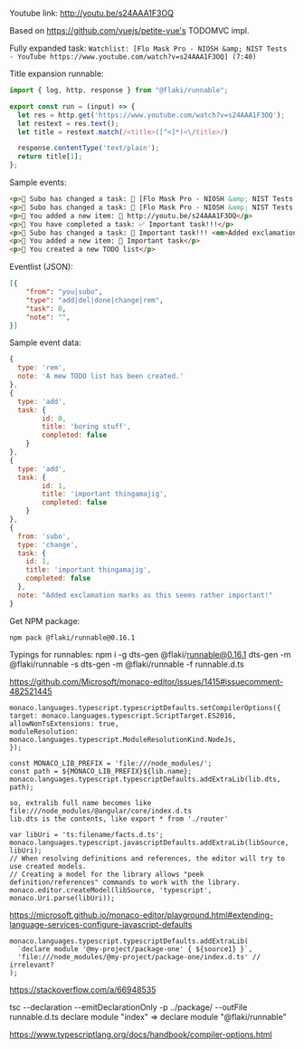 Youtube link: http://youtu.be/s24AAA1F3OQ

Based on https://github.com/vuejs/petite-vue's TODOMVC impl.

Fully expanded task:
`Watchlist: [Flo Mask Pro - NIOSH &amp; NIST Tests - YouTube https://www.youtube.com/watch?v=s24AAA1F3OQ] (7:40)`

Title expansion runnable:
```js
import { log, http, response } from "@flaki/runnable";

export const run = (input) => {
  let res = http.get('https://www.youtube.com/watch?v=s24AAA1F3OQ');
  let restext = res.text();
  let title = restext.match(/<title>([^<]*)<\/title>/)

  response.contentType('text/plain');
  return title[1];
};
```

Sample events:
```html
<p>🐼 Subo has changed a task: 📝 [Flo Mask Pro - NIOSH &amp; NIST Tests - YouTube https://www.youtube.com/watch?v=s24AAA1F3OQ] (7:40) <em>This is a YouTube link so FYI I added its duration</em></p>
<p>🐼 Subo has changed a task: 📝 [Flo Mask Pro - NIOSH &amp; NIST Tests - YouTube https://www.youtube.com/watch?v=s24AAA1F3OQ] <em>Expanded the title of the linked page for you</em></p>
<p>🧒 You added a new item: 📝 http://youtu.be/s24AAA1F3OQ</p>
<p>🧒 You have completed a task: ✅ Important task!!!</p>
<p>🐼 Subo has changed a task: 📝 Important task!!! <em>Added exclamation marks as this seems rather important!</em></p>
<p>🧒 You added a new item: 📝 Important task</p>
<p>🧒 You created a new TODO list</p>
```

Eventlist (JSON):
```json
[{
    "from": "you|subo",
    "type": "add|del|done|change|rem",
    "task": 0,
    "note": "",
}]
```

Sample event data:

```js
{
  type: 'rem',
  note: 'A mew TODO list has been created.'
},
{
  type: 'add',
  task: {
		id: 0,
		title: 'boring stuff',
		completed: false
	}
},
{
  type: 'add',
  task: {
		id: 1,
		title: 'important thingamajig',
		completed: false
	}
},
{
  from: 'subo',
  type: 'change',
  task: {
    id: 1,
    title: 'important thingamajig',
    completed: false
  },
  note: "Added exclamation marks as this seems rather important!"
}
```


Get NPM package:

```
npm pack @flaki/runnable@0.16.1
```

Typings for runnables:
npm i -g dts-gen @flaki/runnable@0.16.1
dts-gen -m @flaki/runnable -s
dts-gen -m @flaki/runnable -f runnable.d.ts

https://github.com/Microsoft/monaco-editor/issues/1415#issuecomment-482521445

```
monaco.languages.typescript.typescriptDefaults.setCompilerOptions({
target: monaco.languages.typescript.ScriptTarget.ES2016,
allowNonTsExtensions: true,
moduleResolution: monaco.languages.typescript.ModuleResolutionKind.NodeJs,
});

const MONACO_LIB_PREFIX = 'file:///node_modules/';
const path = ${MONACO_LIB_PREFIX}${lib.name};
monaco.languages.typescript.typescriptDefaults.addExtraLib(lib.dts, path);

so, extralib full name becomes like file:///node_modules/@angular/core/index.d.ts
lib.dts is the contents, like export * from './router'
```

```
var libUri = 'ts:filename/facts.d.ts';
monaco.languages.typescript.javascriptDefaults.addExtraLib(libSource, libUri);
// When resolving definitions and references, the editor will try to use created models.
// Creating a model for the library allows "peek definition/references" commands to work with the library.
monaco.editor.createModel(libSource, 'typescript', monaco.Uri.parse(libUri));
```

https://microsoft.github.io/monaco-editor/playground.html#extending-language-services-configure-javascript-defaults


```
monaco.languages.typescript.typescriptDefaults.addExtraLib(
  `declare module '@my-project/package-one' { ${source1} }`,
  'file:///node_modules/@my-project/package-one/index.d.ts' // irrelevant?
);
```
https://stackoverflow.com/a/66948535

tsc --declaration --emitDeclarationOnly -p ../package/ --outFile runnable.d.ts
declare module "index" => declare module "@flaki/runnable"

https://www.typescriptlang.org/docs/handbook/compiler-options.html